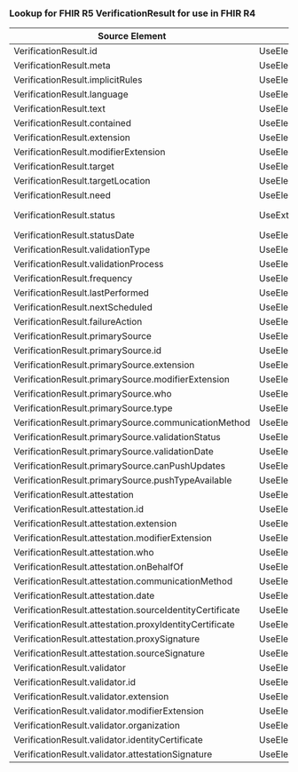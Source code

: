### Lookup for FHIR R5 VerificationResult for use in FHIR R4

| Source Element | Usage | Target |
| -------------- | ----- | ------ |
| VerificationResult.id | UseElementSameName | VerificationResult.id |
| VerificationResult.meta | UseElementSameName | VerificationResult.meta |
| VerificationResult.implicitRules | UseElementSameName | VerificationResult.implicitRules |
| VerificationResult.language | UseElementSameName | VerificationResult.language |
| VerificationResult.text | UseElementSameName | VerificationResult.text |
| VerificationResult.contained | UseElementSameName | VerificationResult.contained |
| VerificationResult.extension | UseElementSameName | VerificationResult.extension |
| VerificationResult.modifierExtension | UseElementSameName | VerificationResult.modifierExtension |
| VerificationResult.target | UseElementSameName | VerificationResult.target |
| VerificationResult.targetLocation | UseElementSameName | VerificationResult.targetLocation |
| VerificationResult.need | UseElementSameName | VerificationResult.need |
| VerificationResult.status | UseExtension | http://hl7.org/fhir/5.0/StructureDefinition/extension-VerificationResult.status |
| VerificationResult.statusDate | UseElementSameName | VerificationResult.statusDate |
| VerificationResult.validationType | UseElementSameName | VerificationResult.validationType |
| VerificationResult.validationProcess | UseElementSameName | VerificationResult.validationProcess |
| VerificationResult.frequency | UseElementSameName | VerificationResult.frequency |
| VerificationResult.lastPerformed | UseElementSameName | VerificationResult.lastPerformed |
| VerificationResult.nextScheduled | UseElementSameName | VerificationResult.nextScheduled |
| VerificationResult.failureAction | UseElementSameName | VerificationResult.failureAction |
| VerificationResult.primarySource | UseElementSameName | VerificationResult.primarySource |
| VerificationResult.primarySource.id | UseElementSameName | VerificationResult.primarySource.id |
| VerificationResult.primarySource.extension | UseElementSameName | VerificationResult.primarySource.extension |
| VerificationResult.primarySource.modifierExtension | UseElementSameName | VerificationResult.primarySource.modifierExtension |
| VerificationResult.primarySource.who | UseElementSameName | VerificationResult.primarySource.who |
| VerificationResult.primarySource.type | UseElementSameName | VerificationResult.primarySource.type |
| VerificationResult.primarySource.communicationMethod | UseElementSameName | VerificationResult.primarySource.communicationMethod |
| VerificationResult.primarySource.validationStatus | UseElementSameName | VerificationResult.primarySource.validationStatus |
| VerificationResult.primarySource.validationDate | UseElementSameName | VerificationResult.primarySource.validationDate |
| VerificationResult.primarySource.canPushUpdates | UseElementSameName | VerificationResult.primarySource.canPushUpdates |
| VerificationResult.primarySource.pushTypeAvailable | UseElementSameName | VerificationResult.primarySource.pushTypeAvailable |
| VerificationResult.attestation | UseElementSameName | VerificationResult.attestation |
| VerificationResult.attestation.id | UseElementSameName | VerificationResult.attestation.id |
| VerificationResult.attestation.extension | UseElementSameName | VerificationResult.attestation.extension |
| VerificationResult.attestation.modifierExtension | UseElementSameName | VerificationResult.attestation.modifierExtension |
| VerificationResult.attestation.who | UseElementSameName | VerificationResult.attestation.who |
| VerificationResult.attestation.onBehalfOf | UseElementSameName | VerificationResult.attestation.onBehalfOf |
| VerificationResult.attestation.communicationMethod | UseElementSameName | VerificationResult.attestation.communicationMethod |
| VerificationResult.attestation.date | UseElementSameName | VerificationResult.attestation.date |
| VerificationResult.attestation.sourceIdentityCertificate | UseElementSameName | VerificationResult.attestation.sourceIdentityCertificate |
| VerificationResult.attestation.proxyIdentityCertificate | UseElementSameName | VerificationResult.attestation.proxyIdentityCertificate |
| VerificationResult.attestation.proxySignature | UseElementSameName | VerificationResult.attestation.proxySignature |
| VerificationResult.attestation.sourceSignature | UseElementSameName | VerificationResult.attestation.sourceSignature |
| VerificationResult.validator | UseElementSameName | VerificationResult.validator |
| VerificationResult.validator.id | UseElementSameName | VerificationResult.validator.id |
| VerificationResult.validator.extension | UseElementSameName | VerificationResult.validator.extension |
| VerificationResult.validator.modifierExtension | UseElementSameName | VerificationResult.validator.modifierExtension |
| VerificationResult.validator.organization | UseElementSameName | VerificationResult.validator.organization |
| VerificationResult.validator.identityCertificate | UseElementSameName | VerificationResult.validator.identityCertificate |
| VerificationResult.validator.attestationSignature | UseElementSameName | VerificationResult.validator.attestationSignature |
